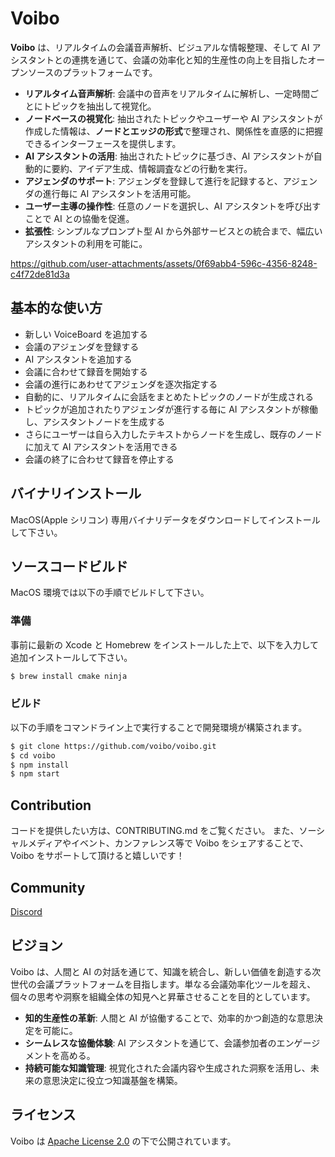 # Voibo

**Voibo** は、リアルタイムの会議音声解析、ビジュアルな情報整理、そして AI アシスタントとの連携を通じて、会議の効率化と知的生産性の向上を目指したオープンソースのプラットフォームです。

- **リアルタイム音声解析**: 会議中の音声をリアルタイムに解析し、一定時間ごとにトピックを抽出して視覚化。
- **ノードベースの視覚化**: 抽出されたトピックやユーザーや AI アシスタントが作成した情報は、**ノードとエッジの形式**で整理され、関係性を直感的に把握できるインターフェースを提供します。
- **AI アシスタントの活用**: 抽出されたトピックに基づき、AI アシスタントが自動的に要約、アイデア生成、情報調査などの行動を実行。
- **アジェンダのサポート**: アジェンダを登録して進行を記録すると、アジェンダの進行毎に AI アシスタントを活用可能。
- **ユーザー主導の操作性**: 任意のノードを選択し、AI アシスタントを呼び出すことで AI との協働を促進。
- **拡張性**: シンプルなプロンプト型 AI から外部サービスとの統合まで、幅広いアシスタントの利用を可能に。

https://github.com/user-attachments/assets/0f69abb4-596c-4356-8248-c4f72de81d3a

## 基本的な使い方

- 新しい VoiceBoard を追加する
- 会議のアジェンダを登録する
- AI アシスタントを追加する
- 会議に合わせて録音を開始する
- 会議の進行にあわせてアジェンダを逐次指定する
- 自動的に、リアルタイムに会話をまとめたトピックのノードが生成される
- トピックが追加されたりアジェンダが進行する毎に AI アシスタントが稼働し、アシスタントノードを生成する
- さらにユーザーは自ら入力したテキストからノードを生成し、既存のノードに加えて AI アシスタントを活用できる
- 会議の終了に合わせて録音を停止する

## バイナリインストール

MacOS(Apple シリコン) 専用バイナリデータをダウンロードしてインストールして下さい。

## ソースコードビルド

MacOS 環境では以下の手順でビルドして下さい。

### 準備

事前に最新の Xcode と Homebrew をインストールした上で、以下を入力して追加インストールして下さい。

```bash
$ brew install cmake ninja
```

### ビルド

以下の手順をコマンドライン上で実行することで開発環境が構築されます。

```bash
$ git clone https://github.com/voibo/voibo.git
$ cd voibo
$ npm install
$ npm start
```

## Contribution

コードを提供したい方は、CONTRIBUTING.md をご覧ください。
また、ソーシャルメディアやイベント、カンファレンス等で Voibo をシェアすることで、Voibo をサポートして頂けると嬉しいです！

## Community

[Discord](https://discord.gg/d9HRhQtDFw)

## ビジョン

Voibo は、人間と AI の対話を通じて、知識を統合し、新しい価値を創造する次世代の会議プラットフォームを目指します。単なる会議効率化ツールを超え、個々の思考や洞察を組織全体の知見へと昇華させることを目的としています。

- **知的生産性の革新**: 人間と AI が協働することで、効率的かつ創造的な意思決定を可能に。
- **シームレスな協働体験**: AI アシスタントを通じて、会議参加者のエンゲージメントを高める。
- **持続可能な知識管理**: 視覚化された会議内容や生成された洞察を活用し、未来の意思決定に役立つ知識基盤を構築。

## ライセンス

Voibo は [Apache License 2.0](LICENSE) の下で公開されています。
